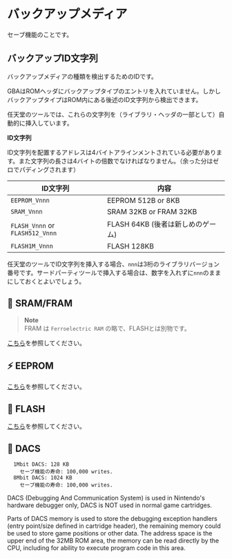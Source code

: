 # バックアップメディア

セーブ機能のことです。

## バックアップID文字列

バックアップメディアの種類を検出するためのIDです。

GBAはROMヘッダにバックアップタイプのエントリを入れていません。しかしバックアップタイプはROM内にある後述のID文字列から検出できます。

任天堂のツールでは、これらの文字列を（ライブラリ・ヘッダの一部として）自動的に挿入しています。

**ID文字列**

ID文字列を配置するアドレスは4バイトアラインメントされている必要があります。また文字列の長さは4バイトの倍数でなければなりません。（余った分はゼロでパディングされます）

ID文字列 | 内容
-- | --
`EEPROM_Vnnn` | EEPROM 512B or 8KB
`SRAM_Vnnn` | SRAM 32KB or FRAM 32KB
`FLASH_Vnnn` or `FLASH512_Vnnn` | FLASH 64KB (後者は新しめのゲーム)
`FLASH1M_Vnnn` | FLASH 128KB

任天堂のツールでID文字列を挿入する場合、`nnn`は3桁のライブラリバージョン番号です。サードパーティツールで挿入する場合は、数字を入れずに`nnn`のままにしておくとよいでしょう。

## 🔋 SRAM/FRAM

>**Note**  
FRAM は `Ferroelectric RAM` の略で、FLASHとは別物です。

[こちら](./sram.md)を参照してください。

## ⚡️ EEPROM

[こちら](./eeprom.md)を参照してください。

## 📸 FLASH

[こちら](./flash.md)を参照してください。

## 🧰 DACS

```
  1Mbit DACS: 128 KB
    セーブ機能の寿命: 100,000 writes.
  8Mbit DACS: 1024 KB
    セーブ機能の寿命: 100,000 writes.
```

DACS (Debugging And Communication System) is used in Nintendo's hardware debugger only, DACS is NOT used in normal game cartridges.

Parts of DACS memory is used to store the debugging exception handlers (entry point/size defined in cartridge header), the remaining memory could be used to store game positions or other data. The address space is the upper end of the 32MB ROM area, the memory can be read directly by the CPU, including for ability to execute program code in this area.
